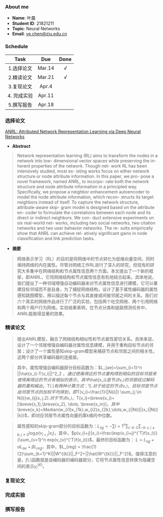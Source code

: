 ### About me
* **Name**: 叶晨
* **Student ID**: 21821211  
* **Topic**: Neural Networks
* **Email**: ye.chen@zju.edu.cn

### Schedule

| Task | Due | Done |
| :--:| :--: | :--: |
| 1.选择论文 | Mar.14 | √ |
| 2.精读论文 | Mar.21 | √ |
| 3.复现论文 | Apr.4 | 
| 4. 完成实验 | Apr.11 | 
| 5.撰写报告 | Apr.18 | 

### 选择论文
[ANRL: Attributed Network Representation Learning via Deep Neural Networks
](ANRL.pdf)  

* **Abstract**
> Network representation learning (RL) aims to transform the nodes in a network into low- dimensional vector spaces while preserving the in- herent properties of the network. Though net- work RL has been intensively studied, most ex- isting works focus on either network structure or node attribute information. In this paper, we pro- pose a novel framework, named ANRL, to incorpo- rate both the network structure and node attribute information in a principled way. Specifically, we propose a neighbor enhancement autoencoder to model the node attribute information, which recon- structs its target neighbors instead of itself. To capture the network structure, attribute-aware skip- gram model is designed based on the attribute en- coder to formulate the correlations between each node and its direct or indirect neighbors. We con- duct extensive experiments on six real-world net- works, including two social networks, two citation networks and two user behavior networks. The re- sults empirically show that ANRL can achieve rel- atively significant gains in node classification and link prediction tasks.

* **摘要**
> 网络表示学习（RL）的目的是将网络中的节点转化为低维向量空间，同时保持网络的内在属性。尽管对网络工作RL进行了深入的研究，但现有的研究大多集中在网络结构和节点属性信息两个方面。本文提出了一个新的框架，即ANRL，它将网络结构和节点属性信息有机地结合起来。具体地说，我们提出了一种邻域增强自动编码器来对节点属性信息进行建模，它可以重建目标邻域而不是自身。为了捕捉网络结构，设计了基于属性编码器的属性感知跳图模型，用以描述每个节点与其直接或间接邻居之间的关系。我们对六个真实的网络作品进行了广泛的实验，包括两个社交网络、两个引用网络和两个用户行为网络。实验结果表明，在节点分类和链路预测任务中，ANRL能取得显著的效果。

### 精读论文
> 提出ANRL模型，融合了网络结构相似性和节点属性密切关系。具体来说，设计了一个邻居增强自编码器对属性信息建模，并用于重构目标节点的邻居；设计了一个属性感知skip-gram模型来捕获节点和邻居之间的相关性。这两个部分共享编码器的连接层。

> 其中，属性增强自编码器部分目标函数为：$L_{ae}=\sum_{i=1}^n ||\hat{x_i}-T(v_i)||^2_2 $，通过使离得近的节点重构得到相似的目标邻居来使得离得近的节点有相似的表示，其中$\hat{x_i}$是节点$v_i$的邻居经过解码器的重构输出，$T(.)$有两种计算方式：1). 对于给定的节点$v_i$，目标邻居节点由邻居节点的加权平均得到，即$T(v_i)=\frac{1}{|N(i)|} \sum_{j \in N(i)}w_{ij}x_j$. 2). 对于节点$v_i$，$T(v_i)=\breve{x_i}=[\breve{x_1},\breve{x_2}, \dots, \breve{x_m}]$，其中$\breve{x_k}=Median(w_{i1}x_{1k},w_{i2}x_{2k},\dots,w_{i|N(i)|}x_{|N(i)|k})$，即对应邻居节点属性向量的第k维的中位数。

> 属性感知的skip-gram部分的目标函数为：$L_{sg}=-\sum{i=1}^n\sum_{c \in C}\sum_{-b\leq j\leq b,j\neq0}\log p(v_{i+j}|x_i)$，其中，$p(v_{i+j}|x_i)=\frac{exp(v_{i+j}^{'T}f(x_i))}{\sum_{v=1}^n exp(v_{v}^{'T}f(x_i))}$，最终的目标函数为：
$L=L_{sg}+\alpha L_{ae} + \beta L_{reg}$，其中，$L_{reg} = \frac{1}{2}\sum_{k=1}^K(||W^{(k)}||_F^2+||\hat{W^{(k)}}||_F^2)$。值得注意的是，$f(.)$函数就是自编码器的编码器部分，它将节点属性信息转换为隐藏空间的表示$y_i^{(K)}$。

### 复现论文

### 完成实验

### 撰写报告
